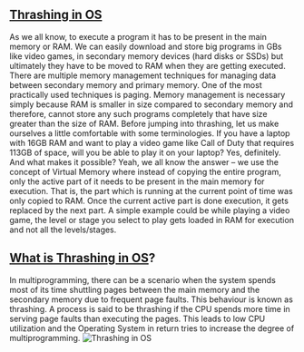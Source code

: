 ## [Thrashing in OS](scaler.com/topics/thrashing-in-os)
As we all know, to execute a program it has to be present in the main memory or RAM. We can easily download and store big programs in GBs like video games, in secondary memory devices (hard disks or SSDs) but ultimately they have to be moved to RAM when they are getting executed. There are multiple memory management techniques for managing data between secondary memory and primary memory. One of the most practically used techniques is paging. Memory management is necessary simply because RAM is smaller in size compared to secondary memory and therefore, cannot store any such programs completely that have size greater than the size of RAM.
Before jumping into thrashing, let us make ourselves a little comfortable with some terminologies. If you have a laptop with 16GB RAM and want to play a video game like Call of Duty that requires 113GB of space, will you be able to play it on your laptop? Yes, definitely. And what makes it possible? Yeah, we all know the answer – we use the concept of Virtual Memory where instead of copying the entire program, only the active part of it needs to be present in the main memory for execution. That is, the part which is running at the current point of time was only copied to RAM. Once the current active part is done execution, it gets replaced by the next part. A simple example could be while playing a video game, the level or stage you select to play gets loaded in RAM for execution and not all the levels/stages.

## [What is Thrashing in OS](https://www.scaler.com/topics/thrashing-in-os/#what-is-thrashing-in-os-)?
In multiprogramming, there can be a scenario when the system spends most of its time shuttling pages between the main memory and the secondary memory due to frequent page faults. This behaviour is known as thrashing.
A process is said to be thrashing if the CPU spends more time in serving page faults than executing the pages. This leads to low CPU utilization and the Operating System in return tries to increase the degree of multiprogramming.
![Thrashing in OS](https://scaler.com/topics/images/Thrashing-in-OS-1.webp)
